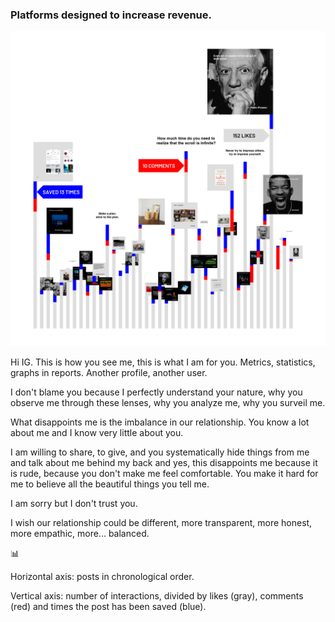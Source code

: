 ### Platforms designed to increase revenue.

![Posted in Instagram.](1.jpg)

Hi IG. This is how you see me, this is what I am for you. Metrics, statistics, graphs in reports. Another profile, another user.

I don't blame you because I perfectly understand your nature, why you observe me through these lenses, why you analyze me, why you surveil me.⁣⁣

What disappoints me is the imbalance in our relationship. You know a lot about me and I know very little about you.⁣⁣

I am willing to share, to give, and you systematically hide things from me and talk about me behind my back and yes, this disappoints me because it is rude, because you don't make me feel comfortable. You make it hard for me to believe all the beautiful things you tell me.⁣⁣

I am sorry but I don't trust you.⁣⁣

I wish our relationship could be different, more transparent, more honest, more empathic, more... balanced.⁣

📊

Horizontal axis: posts in chronological order.⁣

Vertical axis: number of interactions, divided by likes (gray), comments (red) and times the post has been saved (blue).